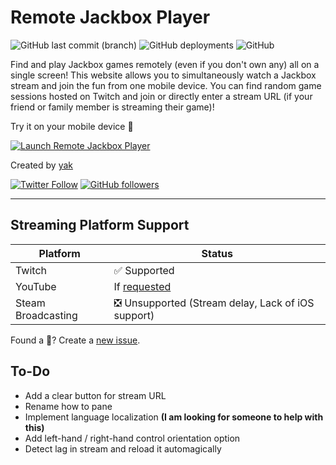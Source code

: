 # Remote Jackbox Player

![GitHub last commit (branch)](https://img.shields.io/github/last-commit/isaacyakl/remote-jackbox-player/master?label=last%20update) ![GitHub deployments](https://img.shields.io/github/deployments/isaacyakl/remote-jackbox-player/production?label=status) ![GitHub](https://img.shields.io/github/license/isaacyakl/remote-jackbox-player)

Find and play Jackbox games remotely (even if you don't own any) all on a single screen! This website allows you to simultaneously watch a Jackbox stream and join the fun from one mobile device. You can find random game sessions hosted on Twitch and join or directly enter a stream URL (if your friend or family member is streaming their game)!

Try it on your mobile device 📲

[![Launch Remote Jackbox Player](https://img.shields.io/badge/Launch-Remote%20Jackbox%20Player%20↗%EF%B8%8F-blue?style=for-the-badge&color=319795)](https://remote-jackbox-player.isaacyakl.com)

Created by [yak](https://isaacyakl.com)

[![Twitter Follow](https://img.shields.io/twitter/follow/isaacyakl?style=social)](https://twitter.com/isaacyakl) [![GitHub followers](https://img.shields.io/github/followers/isaacyakl?style=social)](https://github.com/isaacyakl)

---

## Streaming Platform Support

| Platform           | Status                                                                               |
| ------------------ | ------------------------------------------------------------------------------------ |
| Twitch             | ✅ Supported                                                                         |
| YouTube            | If [requested](https://github.com/isaacyakl/remote-jackbox-player/issues/new/choose) |
| Steam Broadcasting | ❎ Unsupported (Stream delay, Lack of iOS support)                                   |

Found a 🐛? Create a [new issue](https://github.com/isaacyakl/remote-jackbox-player/issues/new/choose).

## To-Do

-  Add a clear button for stream URL
-  Rename how to pane
-  Implement language localization **(I am looking for someone to help with this)**
-  Add left-hand / right-hand control orientation option
-  Detect lag in stream and reload it automagically
